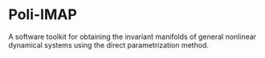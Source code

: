 # Poli-IMAP
A software toolkit for obtaining the invariant manifolds of general nonlinear dynamical systems using the direct parametrization method.


